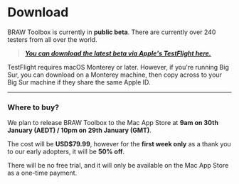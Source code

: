 # Download

BRAW Toolbox is currently in **public beta**. There are currently over 240 testers from all over the world.

> **_[You can download the latest beta via Apple's TestFlight here.](https://testflight.apple.com/join/dbWjWl8e)_**

TestFlight requires macOS Monterey or later. However, if you're running Big Sur, you can download on a Monterey machine, then copy across to your Big Sur machine if they share the same Apple ID.

---

### Where to buy?

We plan to release BRAW Toolbox to the Mac App Store at **9am on 30th January (AEDT) / 10pm on 29th January (GMT)**.

The cost will be **USD$79.99**, however for the **first week only** as a thank you to our early adopters, it will be **50% off**.

There will be no free trial, and it will only be available on the Mac App Store as a one-time payment.
